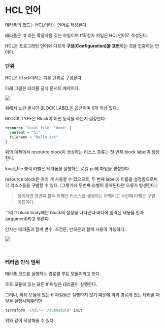 # HCL 언어

테라폼의 코드는 HCL이라는 언어로 작성된다.

테라폼은 .tf 라는 확장자를 갖는 파일이며 tf확장자 파일은 HCL언어로 작성된다.

HCL은 프로그래밍 언어와 다르게 **구성(Configuration)을 표현**하는 것을 집중하는 언어다.

### 단위

HCL은 `block`이라는 기본 단위로 구성된다.

아래 그림은 테라폼 공식 문서의 예제이다.

![](https://img1.daumcdn.net/thumb/R1280x0/?scode=mtistory2&fname=https%3A%2F%2Fblog.kakaocdn.net%2Fdn%2Fc2RSCS%2Fbtslffvyceq%2FhDch5TZH2datPz24miUXS1%2Fimg.png)

위에서 노란 글시인 BLOCK LABEL은 옵션이며 0개 이상 있다.

BLOCK TYPE은 Block이 어떤 동작을 하는지 결정한다. 

```tf
resource "local_file" "demo" {
  content = "hi"
  filename = "hello.txt"
}
```
위의 예제에서 resource block이 생성하는 리소스 종류는 첫 번재 block label이 담당한다.

local_file 블럭 라벨은 테라폼을 실행하는 로컬 pc에 파일을 생성한다.

resource block은 여러 개 사용할 수 있으므로, 두 번째 label에 이름을 설정함으로써 각 리소스들을 구별할 수 있다. (그렇기에 두번째 라벨이 중복된다면 오류가 발생한다.)

> 정리하면 첫번째 블럭 라벨은 리소스를 생성하는 라벨이고 두번째 라벨은 구별 이름이다.

그리고 block body에는 block의 설정을 나타낸다 바디에 입력된 내용을 인자(argument)라고 부른다.

인자는 테라폼과 함께 변수, 조건문, 반복문과 함께 사용이 가능하다.

![](https://img1.daumcdn.net/thumb/R1280x0/?scode=mtistory2&fname=https%3A%2F%2Fblog.kakaocdn.net%2Fdn%2FAVLPd%2Fbtslb5z2Bve%2FhF7rL1dMbeV4TSkwnTB5c0%2Fimg.png)


<br>

### 테라폼 인식 범위

테라폼 코드를 실행하는 경로를 루트 모듈이라고 한다.

루트 모듈에 있는 모든 tf 파일은 테라폼이 실행한다.

그러나, 하위 모듈에 있는 tf 파일들은 실행하지 않기 때문에 하위 경로에 있는 테라폼 파일을 실행시켜주려면 

```bash
terraform -chdir="./submodule" init
```

위와 같이 작성해줄 수 있다.

